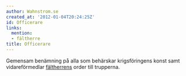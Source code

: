 ```yaml
---
author: Wahnstrom.se
created_at: '2012-01-04T20:24:25Z'
id: Officerare
links:
  mention:
  - fältherre
title: Officerare
---
```


Gemensam benämning på alla som behärskar krigsföringens konst samt vidareförmedlar [fältherrens]
order till trupperna.

  [fältherrens]: fältherre